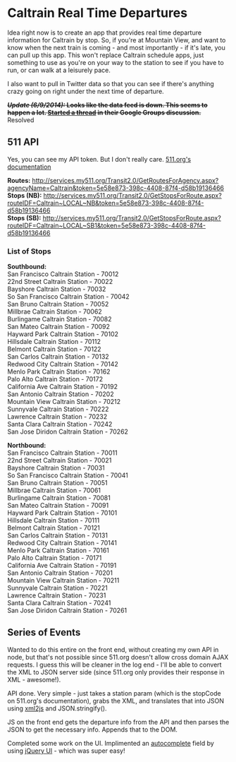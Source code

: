 # Caltrain Real Time Departures

Idea right now is to create an app that provides real time departure information for Caltrain by stop. So, if you're at Mountain View, and want to know when the next train is coming - and most importantly - if it's late, you can pull up this app. This won't replace Caltrain schedule apps, just something to use as you're on your way to the station to see if you have to run, or can walk at a leisurely pace.

I also want to pull in Twitter data so that you can see if there's anything crazy going on right under the next time of departure.

~~**_Update (6/9/2014):_ Looks like the data feed is down. This seems to happen a lot. [Started a thread](https://groups.google.com/forum/#!topic/511sfbaydeveloperresources/l76aiEnTa1k) in their Google Groups discussion.**~~ Resolved

## 511 API

Yes, you can see my API token. But I don't really care. [511.org's documentation](http://511.org/docs/RTT%20API%20V2.0%20Reference.pdf)

**Routes:** http://services.my511.org/Transit2.0/GetRoutesForAgency.aspx?agencyName=Caltrain&token=5e58e873-398c-4408-87f4-d58b19136466  
**Stops (NB):** http://services.my511.org/Transit2.0/GetStopsForRoute.aspx?routeIDF=Caltrain~LOCAL~NB&token=5e58e873-398c-4408-87f4-d58b19136466  
**Stops (SB):** http://services.my511.org/Transit2.0/GetStopsForRoute.aspx?routeIDF=Caltrain~LOCAL~SB1&token=5e58e873-398c-4408-87f4-d58b19136466  

### List of Stops

**Southbound:**  
San Francisco Caltrain Station - 70012  
22nd Street Caltrain Station - 70022  
Bayshore Caltrain Station - 70032  
So San Francisco Caltrain Station - 70042  
San Bruno Caltrain Station - 70052  
Millbrae Caltrain Station - 70062  
Burlingame Caltrain Station - 70082  
San Mateo Caltrain Station - 70092  
Hayward Park Caltrain Station - 70102  
Hillsdale Caltrain Station - 70112  
Belmont Caltrain Station - 70122  
San Carlos Caltrain Station - 70132  
Redwood City Caltrain Station - 70142  
Menlo Park Caltrain Station - 70162  
Palo Alto Caltrain Station - 70172  
California Ave Caltrain Station - 70192  
San Antonio Caltrain Station - 70202  
Mountain View Caltrain Station - 70212  
Sunnyvale Caltrain Station - 70222  
Lawrence Caltrain Station - 70232  
Santa Clara Caltrain Station - 70242  
San Jose Diridon Caltrain Station - 70262  

**Northbound:**  
San Francisco Caltrain Station - 70011  
22nd Street Caltrain Station - 70021  
Bayshore Caltrain Station - 70031  
So San Francisco Caltrain Station - 70041  
San Bruno Caltrain Station - 70051  
Millbrae Caltrain Station - 70061  
Burlingame Caltrain Station - 70081  
San Mateo Caltrain Station - 70091  
Hayward Park Caltrain Station - 70101  
Hillsdale Caltrain Station - 70111  
Belmont Caltrain Station - 70121  
San Carlos Caltrain Station - 70131  
Redwood City Caltrain Station - 70141  
Menlo Park Caltrain Station - 70161  
Palo Alto Caltrain Station - 70171  
California Ave Caltrain Station - 70191  
San Antonio Caltrain Station - 70201  
Mountain View Caltrain Station - 70211  
Sunnyvale Caltrain Station - 70221  
Lawrence Caltrain Station - 70231  
Santa Clara Caltrain Station - 70241  
San Jose Diridon Caltrain Station - 70261  


## Series of Events

Wanted to do this entire on the front end, without creating my own API in node, but that's not possible since 511.org doesn't allow cross domain AJAX requests. I guess this will be cleaner in the log end - I'll be able to convert the XML to JSON server side (since 511.org only provides their response in XML - awesome!).

API done. Very simple - just takes a station param (which is the stopCode on 511.org's documentation), grabs the XML, and translates that into JSON using [xml2js](https://github.com/Leonidas-from-XIV/node-xml2js) and JSON.stringify().

JS on the front end gets the departure info from the API and then parses the JSON to get the necessary info. Appends that to the DOM.

Completed some work on the UI. Implimented an [autocomplete](http://api.jqueryui.com/autocomplete/) field by using [jQuery UI](http://api.jqueryui.com/) - which was super easy!